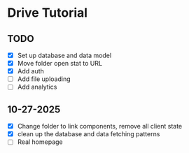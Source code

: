 # Drive Tutorial

## TODO

- [x] Set up database and data model
- [x] Move folder open stat to URL
- [x] Add auth
- [ ] Add file uploading
- [ ] Add analytics

## 10-27-2025

- [x] Change folder to link components, remove all client state
- [x] clean up the database and data fetching patterns
- [ ] Real homepage

